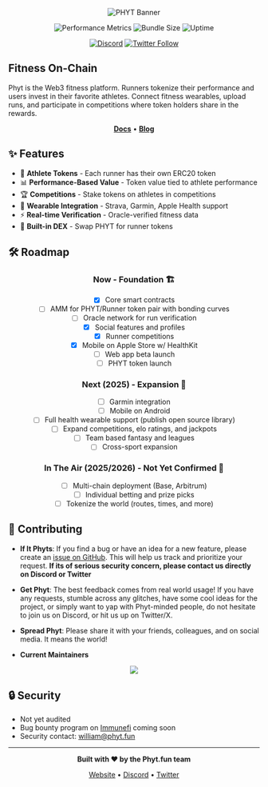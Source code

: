<div align="center">

![PHYT Banner](https://rsg5uys7zq.ufs.sh/f/AMgtrA9DGKkFJke5KabGk0seB2TFDV4a6fNSUX8ojznCH9lt)

<!-- [![TypeScript](https://img.shields.io/badge/TypeScript-5.8-blue?logo=typescript&logoColor=white)](https://www.typescriptlang.org/)
[![Solidity](https://img.shields.io/badge/Solidity-0.8.30-363636?logo=solidity)](https://soliditylang.org/)
[![pnpm](https://img.shields.io/badge/pnpm-10.12.1-F69220?logo=pnpm&logoColor=white)](https://pnpm.io/) -->

<!-- [![Tests](https://github.com/yourusername/phyt/actions/workflows/test.yml/badge.svg)](https://github.com/yourusername/phyt/actions/workflows/test.yml) -->
<!-- [![Coverage](https://codecov.io/gh/yourusername/phyt/branch/main/graph/badge.svg)](https://codecov.io/gh/yourusername/phyt) -->

![Performance Metrics](https://img.shields.io/badge/Lighthouse-100%25-brightgreen?logo=lighthouse)
![Bundle Size](https://img.shields.io/bundlephobia/minzip/@phyt/web?label=bundle%20size)
![Uptime](https://img.shields.io/uptimerobot/ratio/m123456789-abcdef?label=uptime)

[![Discord](https://img.shields.io/discord/123456789?color=7289da&logo=discord&logoColor=white)](https://discord.gg/phyt)
[![Twitter Follow](https://img.shields.io/twitter/follow/phytdotfun?style=social)](https://twitter.com/phytdotfun)

</div>

## Fitness On-Chain

Phyt is the Web3 fitness platform. Runners tokenize their performance and users invest in their favorite athletes. Connect fitness wearables, upload runs, and participate in competitions where token holders share in the rewards.

<div align="center">

**[Docs](https://docs.phyt.fun)** • **[Blog](https://blog.phyt.fun)**

</div>

## ✨ Features

- 🏃 **Athlete Tokens** - Each runner has their own ERC20 token
- 📊 **Performance-Based Value** - Token value tied to athlete performance
- 🏆 **Competitions** - Stake tokens on athletes in competitions
- 📱 **Wearable Integration** - Strava, Garmin, Apple Health support
- ⚡ **Real-time Verification** - Oracle-verified fitness data
- 💱 **Built-in DEX** - Swap PHYT for runner tokens

## 🛠️ Roadmap

<div align="center">

### Now - Foundation 🏗️

- [x] Core smart contracts
- [ ] AMM for PHYT/Runner token pair with bonding curves
- [ ] Oracle network for run verification
- [x] Social features and profiles
- [x] Runner competitions
- [x] Mobile on Apple Store w/ HealthKit
- [ ] Web app beta launch
- [ ] PHYT token launch

### Next (2025) - Expansion 🚀

- [ ] Garmin integration
- [ ] Mobile on Android
- [ ] Full health wearable support (publish open source library)
- [ ] Expand competitions, elo ratings, and jackpots
- [ ] Team based fantasy and leagues
- [ ] Cross-sport expansion

### In The Air (2025/2026) - Not Yet Confirmed 🔮

- [ ] Multi-chain deployment (Base, Arbitrum)
- [ ] Individual betting and prize picks
- [ ] Tokenize the world (routes, times, and more)

</div>

## 🤝 Contributing

- **If It Phyts**: If you find a bug or have an idea for a new feature, please create an [issue on GitHub](https://github.com/PhytDotFun/phyt.fun/issues). This will help us track and prioritize your request. **If its of serious security concern, please contact us directly on Discord or Twitter**

- **Get Phyt**: The best feedback comes from real world usage! If you have any requests, stumble across any glitches, have some cool ideas for the project, or simply want to yap with Phyt-minded people, do not hesitate to join us on Discord, or hit us up on Twitter/X.

- **Spread Phyt**: Please share it with your friends, colleagues, and on social media. It means the world!

- **Current Maintainers**

<div align="center">
  <a href="https://github.com/wkflanders/">
    <img src="https://contrib.rocks/image?repo=wkflanders/raffleleader" />
  </a>
</div>

## 🔒 Security

- Not yet audited
- Bug bounty program on [Immunefi](https://immunefi.com/) coming soon
- Security contact: william@phyt.fun

---

<div align="center">

**Built with ❤️ by the Phyt.fun team**

[Website](https://phyt.fun) • [Discord](https://discord.gg/phyt.fun) • [Twitter](https://twitter.com/phytdotfun)

</div>
